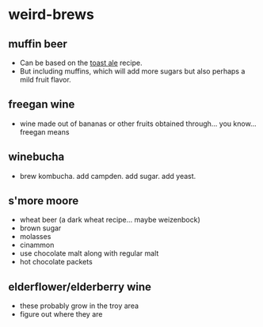 # weird-brews

## muffin beer
* Can be based on the [toast ale](http://www.toastale.com/toast-ale-recipe/) recipe.  
* But including muffins, which will add more sugars but also perhaps a mild fruit flavor.

## freegan wine
* wine made out of bananas or other fruits obtained through... you know... freegan means

## winebucha
* brew kombucha.  add campden.  add sugar.  add yeast.

## s'more moore
* wheat beer (a dark wheat recipe... maybe weizenbock)
* brown sugar
* molasses
* cinammon
* use chocolate malt along with regular malt
* hot chocolate packets

## elderflower/elderberry wine
* these probably grow in the troy area
* figure out where they are
